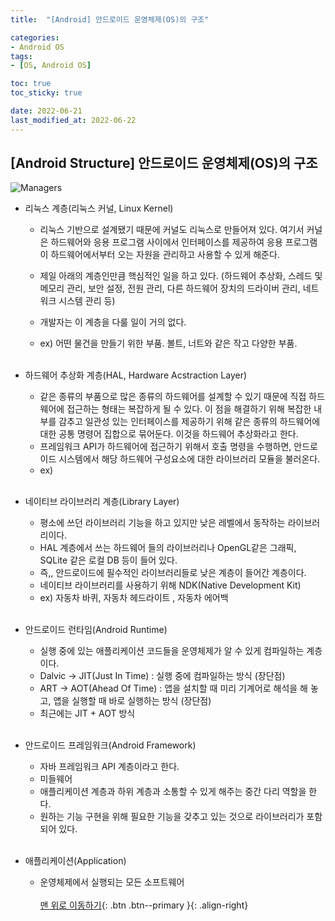 ```yaml
---
title:  "[Android] 안드로이드 운영체제(OS)의 구조"

categories:
- Android OS
tags:
- [OS, Android OS]

toc: true
toc_sticky: true

date: 2022-06-21
last_modified_at: 2022-06-22
---
```


## [Android Structure] 안드로이드 운영체제(OS)의 구조

![Managers](https://user-images.githubusercontent.com/61777583/176137159-810f4096-3e71-4a3b-a05f-669559036ab4.png)

- 리눅스 계층(리눅스 커널, Linux Kernel)

    - 리눅스 기반으로 설계됐기 때문에 커널도 리눅스로 만들어져 있다. 여기서 커널은 하드웨어와 응용 프로그램 사이에서 인터페이스를 제공하여 응용 프로그램이 하드웨어에서부터 오는 자원을 관리하고 사용할 수 있게
      해준다.

    - 제일 아래의 계층인만큼 핵심적인 일을 하고 있다. (하드웨어 추상화, 스레드 및 메모리 관리, 보안 설정, 전원 관리, 다른 하드웨어 장치의 드라이버 관리, 네트워크 시스템 관리 등)

    - 개발자는 이 계층을 다룰 일이 거의 없다.

    - ex) 어떤 물건을 만들기 위한 부품. 볼트, 너트와 같은 작고 다양한 부품.    
      <br>

- 하드웨어 추상화 계층(HAL, Hardware Acstraction Layer)

    - 같은 종류의 부품으로 많은 종류의 하드웨어를 설계할 수 있기 때문에 직접 하드웨어에 접근하는 형태는 복잡하게 될 수 있다. 이 점을 해결하기 위해 복잡한 내부를 감추고 일관성 있는 인터페이스를 제공하기
      위해 같은 종류의 하드웨어에 대한 공통 명령어 집합으로 묶어둔다. 이것을 하드웨어 추상화라고 한다.
    - 프레임워크 API가 하드웨어에 접근하기 위해서 호출 명령을 수행하면, 안드로이드 시스템에서 해당 하드웨어 구성요소에 대한 라이브러리 모듈을 불러온다.
    - ex)     
      <br>

- 네이티브 라이브러리 계층(Library Layer)

    - 평소에 쓰던 라이브러리 기능을 하고 있지만 낮은 레벨에서 동작하는 라이브러리이다.
    - HAL 계층에서 쓰는 하드웨어 들의 라이브러리나 OpenGL같은 그래픽, SQLite 같은 로컬 DB 등이 들어 있다.
    - 즉,, 안드로이드에 필수적인 라이브러리들로 낮은 계층이 들어간 계층이다.
    - 네이티브 라이브러리를 사용하기 위해 NDK(Native Development Kit)
    - ex) 자동차 바퀴, 자동차 헤드라이트 , 자동차 에어백     
      <br>

- 안드로이드 런타임(Android Runtime)

    - 실행 중에 있는 애플리케이션 코드들을 운영체제가 알 수 있게 컴파일하는 계층이다.
    - Dalvic -> JIT(Just In Time) : 실행 중에 컴파일하는 방식 (장단점)
    - ART -> AOT(Ahead Of Time) : 앱을 설치할 때 미리 기계어로 해석을 해 놓고, 앱을 실행할 때 바로 실행하는 방식 (장단점)
    - 최근에는 JIT + AOT 방식     
      <br>


- 안드로이드 프레임워크(Android Framework)

    - 자바 프레임워크 API 계층이라고 한다.
    - 미들웨어
    - 애플리케이션 계층과 하위 계층과 소통할 수 있게 해주는 중간 다리 역할을 한다.
    - 원하는 기능 구현을 위해 필요한 기능을 갖추고 있는 것으로 라이브러리가 포함되어 있다.     
      <br>


- 애플리케이션(Application)

    - 운영체제에서 실행되는 모든 소프트웨어     
      <br>
      [맨 위로 이동하기](#){: .btn .btn--primary }{: .align-right} 